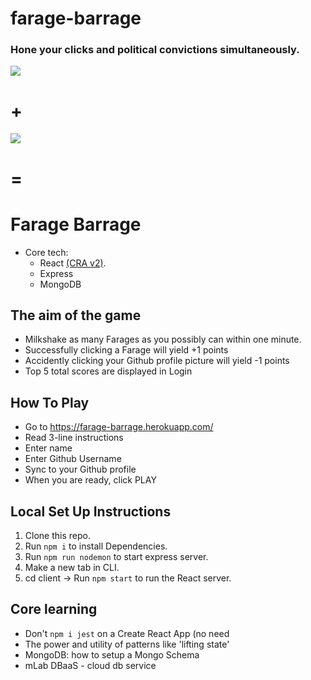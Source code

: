 # farage-barrage

### Hone your clicks and political convictions simultaneously.
![](https://media.giphy.com/media/LSFhSXwjbiBWw/giphy.gif)
# +
![](https://media.giphy.com/media/eByhRwwLUpEze/giphy.gif)
# =
# Farage Barrage

- Core tech:
  - React [(CRA v2)](https://github.com/facebook/create-react-app).
  - Express
  - MongoDB


## The aim of the game 

- Milkshake as many Farages as you possibly can within one minute.
- Successfully clicking a Farage will yield +1 points
- Accidently clicking your Github profile picture will yield -1 points
- Top 5 total scores are displayed in Login

## How To Play

- Go to https://farage-barrage.herokuapp.com/
- Read 3-line instructions
- Enter name
- Enter Github Username
- Sync to your Github profile
- When you are ready, click PLAY 


## Local Set Up Instructions
 1. Clone this repo.
 2. Run ```npm i``` to install Dependencies.
 3. Run ```npm run nodemon``` to start express server.
 4. Make a new tab in CLI.
 4. cd client -> Run ```npm start``` to run the React server.


## Core learning 
- Don't ```npm i jest``` on a Create React App (no need
- The power and utility of patterns like 'lifting state'
- MongoDB: how to setup a Mongo Schema
- mLab DBaaS - cloud db service
